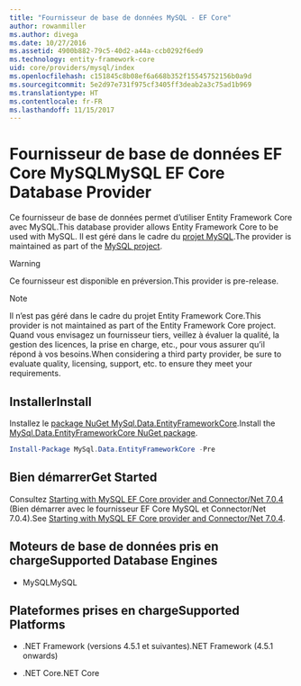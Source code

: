 ```yaml
---
title: "Fournisseur de base de données MySQL - EF Core"
author: rowanmiller
ms.author: divega
ms.date: 10/27/2016
ms.assetid: 4900b882-79c5-40d2-a44a-ccb0292f6ed9
ms.technology: entity-framework-core
uid: core/providers/mysql/index
ms.openlocfilehash: c151845c8b08ef6a668b352f15545752156b0a9d
ms.sourcegitcommit: 5e2d97e731f975cf3405ff3deab2a3c75ad1b969
ms.translationtype: HT
ms.contentlocale: fr-FR
ms.lasthandoff: 11/15/2017
---
```

# <a name="mysql-ef-core-database-provider"></a><span data-ttu-id="6ef61-102">Fournisseur de base de données EF Core MySQL</span><span class="sxs-lookup"><span data-stu-id="6ef61-102">MySQL EF Core Database Provider</span></span>

<span data-ttu-id="6ef61-103">Ce fournisseur de base de données permet d’utiliser Entity Framework Core avec MySQL.</span><span class="sxs-lookup"><span data-stu-id="6ef61-103">This database provider allows Entity Framework Core to be used with MySQL.</span></span> <span data-ttu-id="6ef61-104">Il est géré dans le cadre du [projet MySQL](http://dev.mysql.com).</span><span class="sxs-lookup"><span data-stu-id="6ef61-104">The provider is maintained as part of the [MySQL project](http://dev.mysql.com).</span></span>

> [!WARNING]  
> <span data-ttu-id="6ef61-105">Ce fournisseur est disponible en préversion.</span><span class="sxs-lookup"><span data-stu-id="6ef61-105">This provider is pre-release.</span></span>

> [!NOTE]  
> <span data-ttu-id="6ef61-106">Il n’est pas géré dans le cadre du projet Entity Framework Core.</span><span class="sxs-lookup"><span data-stu-id="6ef61-106">This provider is not maintained as part of the Entity Framework Core project.</span></span> <span data-ttu-id="6ef61-107">Quand vous envisagez un fournisseur tiers, veillez à évaluer la qualité, la gestion des licences, la prise en charge, etc., pour vous assurer qu’il répond à vos besoins.</span><span class="sxs-lookup"><span data-stu-id="6ef61-107">When considering a third party provider, be sure to evaluate quality, licensing, support, etc. to ensure they meet your requirements.</span></span>

## <a name="install"></a><span data-ttu-id="6ef61-108">Installer</span><span class="sxs-lookup"><span data-stu-id="6ef61-108">Install</span></span>

<span data-ttu-id="6ef61-109">Installez le [package NuGet MySql.Data.EntityFrameworkCore](https://www.nuget.org/packages/MySql.Data.EntityFrameworkCore).</span><span class="sxs-lookup"><span data-stu-id="6ef61-109">Install the [MySql.Data.EntityFrameworkCore NuGet package](https://www.nuget.org/packages/MySql.Data.EntityFrameworkCore).</span></span>

``` powershell
Install-Package MySql.Data.EntityFrameworkCore -Pre
```

## <a name="get-started"></a><span data-ttu-id="6ef61-110">Bien démarrer</span><span class="sxs-lookup"><span data-stu-id="6ef61-110">Get Started</span></span>

<span data-ttu-id="6ef61-111">Consultez [Starting with MySQL EF Core provider and Connector/Net 7.0.4](http://insidemysql.com/howto-starting-with-mysql-ef-core-provider-and-connectornet-7-0-4/) (Bien démarrer avec le fournisseur EF Core MySQL et Connector/Net 7.0.4).</span><span class="sxs-lookup"><span data-stu-id="6ef61-111">See [Starting with MySQL EF Core provider and Connector/Net 7.0.4](http://insidemysql.com/howto-starting-with-mysql-ef-core-provider-and-connectornet-7-0-4/).</span></span>

## <a name="supported-database-engines"></a><span data-ttu-id="6ef61-112">Moteurs de base de données pris en charge</span><span class="sxs-lookup"><span data-stu-id="6ef61-112">Supported Database Engines</span></span>

* <span data-ttu-id="6ef61-113">MySQL</span><span class="sxs-lookup"><span data-stu-id="6ef61-113">MySQL</span></span>

## <a name="supported-platforms"></a><span data-ttu-id="6ef61-114">Plateformes prises en charge</span><span class="sxs-lookup"><span data-stu-id="6ef61-114">Supported Platforms</span></span>

* <span data-ttu-id="6ef61-115">.NET Framework (versions 4.5.1 et suivantes)</span><span class="sxs-lookup"><span data-stu-id="6ef61-115">.NET Framework (4.5.1 onwards)</span></span>

* <span data-ttu-id="6ef61-116">.NET Core</span><span class="sxs-lookup"><span data-stu-id="6ef61-116">.NET Core</span></span>
